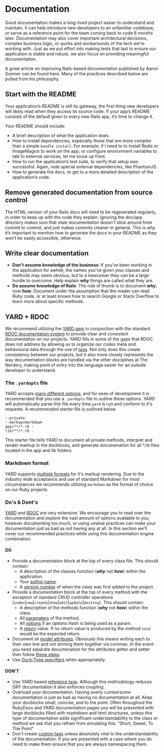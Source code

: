 # Documentation

Good documentation makes a long-lived project easier to understand and maintain. It can help introduce new developers to an unfamiliar codebase, or serve as a reference point for the team coming back to code 6 months later. Documentation may also cover important architectural decisions, complex business logic, or quirks and workarounds of the tech we're working with. Just as we put effort into making tests that last to ensure our application is stable and robust, we also focus on providing meaningful documentation.

A great article on improving Rails-based documentation published by Aaron Sumner can be found here. Many of the practices described below are pulled from his philosophy.

## Start with the README
Your application’s README is still its gateway, the first thing new developers will likely read when they access its source code. If your app’s README consists of the default given to every new Rails app, it’s time to change it.

Your README should include:

* A brief description of what the application does.
* How to install dependencies, especially those that are more complex than a simple `bundle install`. For example, if I need to to install Redis or ImageMagick to work on the app, or configure environment variables to talk to external services, let me know up front.
* How to run the application’s test suite, to verify that setup was successful. Again, note special external dependencies, like PhantomJS.
* How to generate the docs, to get to a more detailed description of the application’s code.

## Remove generated documentation from source control

The HTML version of your Rails docs will need to be regenerated regularly, in order to keep up with the code they explain. Ignoring the doc/app directory makes sure that stale documentation doesn't stick around from commit to commit, and just makes commits cleaner in general. This is why it’s important to mention how to generate the docs in your README as they won’t be easily accessible, otherwise.

## Write clear documentation

* __Don't assume knowledge of the business__: If you've been working in the application for awhile, the names you've given your classes and methods may seem obvious, but to a newcomer they can be a large hurdle to overcome. Help explain ___why___ things are called what they are.
* __Do assume knowledge of Rails__: The rule of thumb is to document ___why___, now ___how___. Document under the assumption that the reader can read Ruby code, or at least knows how to search Google or Stack Overflow to learn more about specific methods.

## YARD + RDOC

We recommend utilizing the [YARD gem](http://yardoc.org/) in conjunction with the standard [RDOC documentation system](http://rdoc.sourceforge.net/doc/) to provide clear and consistent documentation on our projects. YARD fills in some of the gaps that RDOC does not address by allowing us to organize our codes meta and behavioural data through the use of [tags](http://www.rubydoc.info/gems/yard/file/docs/Tags.md). Not only does this create consistency between our projects, but it also more closely represents the way documentation blocks are handled via the other disciplines at The Nerdery, making point of entry into the language easier for an outside developer to understand.

### The `.yardopts` file

YARD accepts [many different options](http://www.rubydoc.info/gems/yard/YARD/CLI/Yardoc), and for ease of development it is recommended that you use a `.yardopts` file to outline these options. YARD will automatically parse this file every time `yard` is run and conform to it's requests. A recommended starter file is outlined below

    --private
    --markup=markdown
    app/**/*.rb -
    lib/**/*.rb -
    
This starter file tells YARD to document all private methods, interpret and render markup in the docblocks, and generate documenation for all *.rb files located in the app and lib folders. 

### Markdown format

YARD supports [multiple formats](http://www.rubydoc.info/gems/yard/file/docs/GettingStarted.md#Which_Markup_Format_) for it's markup rendering. Due to the industry wide acceptance and use of standard Markdown for most circumstances we recommends utilizing `markdown` as the format of choice on our Ruby projects.

### Do's & Dont's

[YARD](http://www.rubydoc.info/gems/yard/file/docs/GettingStarted.md) and [RDOC](http://rdoc.sourceforge.net/doc/) are very extensive. We encourage you to read over the documentation and explore the vast amount of options available to you, however documenting too much, or using unwise practices can make your documentation just as bad as not having any at all. In this section we'll cover our recommended practices while using this documentation engine combination:

#### __DO__ 
* Provide a documentation block at the top of every class file. This should contain:
    * A description of the classes function (___why___ not ___how___) within the application.
    * Your [author name](http://www.rubydoc.info/gems/yard/file/docs/Tags.md#author).
    * A [version number](http://www.rubydoc.info/gems/yard/file/docs/Tags.md#since) of when the class was first added to the project. 
* Provide a documentation block at the top of every method with the exception of standard CRUD controller operations (`index`|`new`|`create`|`show`|`edit`|`update`|`destroy`). This should contain:
    * A description of the methods function (___why___ not ___how___) within the class.
    * All [paramaters](http://www.rubydoc.info/gems/yard/file/docs/Tags.md#param) of the method.
    * All [options](http://www.rubydoc.info/gems/yard/file/docs/Tags.md#option) if an options Hash is being used as a param.
    * A [return](http://www.rubydoc.info/gems/yard/file/docs/Tags.md#return) value. If no return value is produced by the method `void` would be the expected return.
* Document all [model attributes](http://www.rubydoc.info/gems/yard/file/docs/GettingStarted.md#Documenting_Attributes). Obviously this means writing each to their own line and not strining them together via commas. In the event you need separate documenation for the attributes getter and setter then follow [these steps]( http://www.rubydoc.info/gems/yard/file/docs/GettingStarted.md#Documentation_for_a_Separate_Attribute_Writer).
* Use [Duck-Type specifiers](http://www.rubydoc.info/gems/yard/file/docs/Tags.md#Duck-Types) when appropriately.
    
#### __DON'T__
* Use YARD based [reference tags](http://www.rubydoc.info/gems/yard/file/docs/GettingStarted.md#Reference_Tags). Although this methodology reduces DRY documentation it also enforces coupling.
* Overload your documentation. Having overly cumbersome documentation is just as bad as having no documentation at all. Keep your docblocks small, concise, and to the point. Often throughout the RubyDocs and YARD documentation pages you will be presented with large docblocks filled with markdown and html structures, unless this type of documentation adds significant understandability to the class or method we ask that you refrain from emulating this. "Short, Sweet, To The Point"
* Don't create [custom tags](http://www.rubydoc.info/gems/yard/file/docs/Tags.md#Adding_Custom_Tags) unless absolutely vital to the understandability of the documentation. If you are presented with a case where you do need to make them ensure that you are always namespacing them.